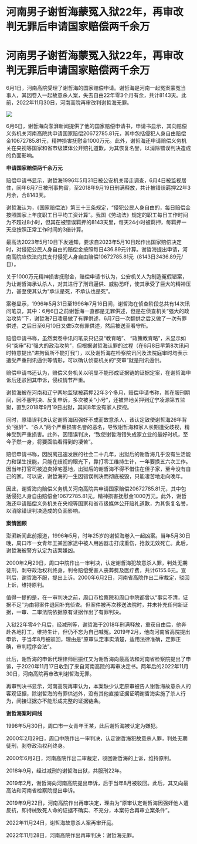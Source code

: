 # 河南男子谢哲海蒙冤入狱22年，再审改判无罪后申请国家赔偿两千余万

# 河南男子谢哲海蒙冤入狱22年，再审改判无罪后申请国家赔偿两千余万

6月1日，河南高院受理了谢哲海的国家赔偿申请。谢哲海是河南一起冤案蒙冤当事人，其因卷入一起故意杀人案，失去自由22年零3个月有余，共计8143天。此前，2022年11月30日，河南高院再审改判谢哲海无罪。

![](https://inews.gtimg.com/om_bt/OOsYMfu1eQ4QonJf_SVsKtaOoAdI9d9qXXUoRJg4VIoigAA/1000)

6月6日，谢哲海向澎湃新闻提供了他的国家赔偿申请书，申请书显示，其向赔偿义务机关河南高院共申请国家赔偿20672785.81元，其中包括侵犯人身自由赔偿金10672785.81元，精神损害抚慰金1000万元。此外，谢哲海还申请赔偿义务机关在央视等国家和省市级媒体公开赔礼道歉，为其恢复名誉，以消除错误判决造成的负面影响。

**申请国家赔偿两千余万元**

赔偿申请书显示，谢哲海1996年5月31日被公安机关带走调查，6月4日被监视居住，同年6月7日被刑事拘留，至2018年9月19日刑满释放，共计被错误羁押22年3月余，合8143天。

谢哲海认为，《国家赔偿法》第三十三条规定，“侵犯公民人身自由的，每日赔偿金按照国家上年度职工日平均工资计算”。我国《劳动法》规定的职工每日工作时间为不超过8小时，但其在被错误羁押的8143天里，每天24小时被羁押，每羁押一天应按照正常工作时间的3倍计算。

最高法2023年5月10日下发通知，要求自2023年5月10日起作出国家赔偿决定时，对侵犯公民人身自由的赔偿金按照每日436.89元计算。谢哲海提出申请，河南高院应依法向其支付侵犯人身自由赔偿10672785.81元（8143日*3*436.89元/日）。

关于1000万元精神损害抚慰金，赔偿申请书认为，公安机关人为制造冤假错案，为让谢哲海承认杀人，对其进行了刑讯逼供、威胁恐吓，使其承受了巨大的精神压力，甚至使其认为“承认是死，不承认也是死”。

案卷显示，1996年5月31日至1996年7月16日间，谢哲海在侦查阶段总共有14次讯问笔录，其中：6月6日之前谢哲海一直都是无罪供述，但是在侦查机关“强大的政治攻势”下，谢哲海7日凌晨做了有罪供述，6月7日一次翻供之后又做了一次有罪供述，之后日至6月10日又做5次有罪供述，然后被送至看守所。

赔偿申请书称，虽然案卷中讯问笔录只记录“教育略”、
“政策教育略”，未显示如何“突审”和“强大的政治攻势”，但根据谢哲海认罪的过程（在6月8日早第8次讯问时特意提出“进拘留所不能打我”），以及谢哲海在检察院讯问及法院庭审时均表示遭受严重刑讯逼供等情形，可以确认侦查机关的“突审”就是刑讯逼供。

赔偿申请书还认为，赔偿义务机关以明显不能形成证据链的证据定案，在谢哲海申诉后还驳回其申诉，侵权情节严重。

谢哲海被在河南和辽宁两地监狱被羁押22年3个多月，赔偿申请书称，其在服刑期间，因不服判决、反复申诉，多次被关“小号”，还被异地关押到辽宁凌源第五监狱，直到2018年9月19日出狱，其间8年没有家人探视。

同时，原错误判决认定谢哲海因强奸不成而故意杀人，该认定致使谢哲海26年背负“强奸”、“杀人”两个严重损害名誉的恶名，导致谢哲海和家人长期遭受歧视，精神受到严重损害。此外，因错误判决，“致使谢哲海错失成家立业的最好时机，至今孑然一身，将要面临看得到的凄苦”。

赔偿申请书称，因脱离迅速发展的社会二十几年，出狱后的谢哲海几乎没有生活能力和谋生技能，只能在歧视的眼光下，靠打零工维持生计，一年要换五六次工作。因当年打官司被迫卖掉宅基地，出狱后的谢哲海不得不借住在侄子家，至今没有自己的家。可以说，谢哲海的一生因错误判决而彻底被毁，只能凄苦地走向晚年。

因此，谢哲海向赔偿义务机关河南高院共申请国家赔偿20672785.81元，其中包括侵犯人身自由赔偿金10672785.81元，精神损害抚慰金1000万元。此外，谢哲海还申请赔偿义务机关在央视等国家和省市级媒体公开赔礼道歉，为其恢复名誉，以消除错误判决造成的负面影响。

**案情回顾**

澎湃新闻此前报道，1996年5月，时年25岁的谢哲海卷入一起凶案。当年5月30日晚，周口市一女青年王某回家途中被人用凶器击打成重伤，抢救无效死亡。此后，谢哲海被警方认定为该案嫌凶。

2000年2月29日，周口中院作出一审判决，认定谢哲海犯故意杀人罪，判处无期徒刑，剥夺政治权利终身，判令赔偿受害人丧葬费及医疗费，共计6155.6元。宣判后，谢哲海不服，提出上诉。2000年6月2日，河南省高院作出二审裁定，驳回上诉，维持原判。

值得一提的是，在一审判决之前，周口市检察院和周口中院都曾以“事实不清，证据不足”为由将案件退回补充侦查。但案件被再次移送法院时，并未补充任何新证据，一审、二审法院依据原有证据作出了有罪判决。

入狱22年零4个月后，经减刑等，谢哲海于2018年刑满释放，重获自由后，他奔赴各地打工，维持生计，但仍不忘为自己喊冤。2019年2月，他向河南省高院提出申诉，于当年8月被驳回，理由是“原审认定事实清楚，适用法律准确，定罪正确，审判程序合法”。

此后，谢哲海的申诉代理律师屈振红又为谢哲海向最高法和河南省检察院提出了申诉，于2020年11月17日收到了来自河南高院的再审决定书。两年后的2022年11月30日，河南高院再审改判谢哲海无罪。

再审判决书显示，河南高院再审认为，本案缺少认定原审被告人谢哲海故意杀人的客观证据，除谢哲海的有罪供述外，没有其他直接证据证明谢哲海实施了杀人行为，间接证据亦不能形成完整的证据链条。

**谢哲海案时间线**

1996年5月30日，周口市一女青年王某，此后谢哲海被认定为嫌犯。

2000年2月29日，周口中院作出一审判决，认定谢哲海犯故意杀人罪，判处无期徒刑，剥夺政治权利终身。

2000年6月2日，河南高院作出二审裁定，驳回谢哲海的上诉，维持原判。

2018年9月，经过减刑的谢哲海出狱，共服刑22年。

2019年2月，谢哲海向河南高院提出申诉，后于当年8月被驳回。此后，其又向最高法和河南省检察院提出申诉。

2019年9月22日，河南高院作出再审决定，理由为“原审认定谢哲海因强奸他人遭反抗，即持械致死人命的证据不确实、不充分，本案符合再审立案条件”。

2022年11月24日，谢哲海故意杀人案再审开庭。

2022年11月28日，河南高院作出再审判决：谢哲海无罪。

